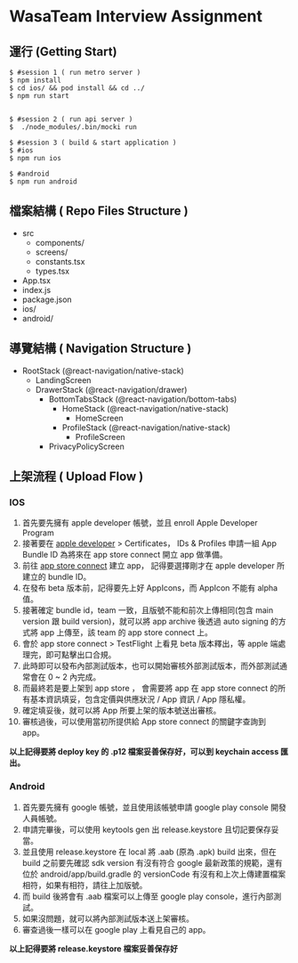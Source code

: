 # WasaTeam Interview Assignment


## 運行 (Getting Start)

```
$ #session 1 ( run metro server )
$ npm install
$ cd ios/ && pod install && cd ../
$ npm run start 


$ #session 2 ( run api server )
$  ./node_modules/.bin/mocki run 

$ #session 3 ( build & start application )
$ #ios 
$ npm run ios

$ #android
$ npm run android
```

## 檔案結構 ( Repo Files Structure )

- src
  - components/
  - screens/
  - constants.tsx
  - types.tsx
- App.tsx
- index.js
- package.json
- ios/
- android/

## 導覽結構 ( Navigation Structure )

- RootStack (@react-navigation/native-stack)
  - LandingScreen
  - DrawerStack (@react-navigation/drawer)
    - BottomTabsStack (@react-navigation/bottom-tabs)
      - HomeStack (@react-navigation/native-stack)
        - HomeScreen
      - ProfileStack (@react-navigation/native-stack)
        - ProfileScreen
    - PrivacyPolicyScreen


## 上架流程 ( Upload Flow )

### IOS

1. 首先要先擁有 apple developer 帳號，並且 enroll Apple Developer Program
2. 接著要在 [apple developer](https://developer.apple.com/account/) > Certificates， IDs & Profiles 申請一組 App Bundle ID 為將來在 app store connect 開立 app 做準備。 
3. 前往 [app store connect](https://appstoreconnect.apple.com/) 建立 app， 記得要選擇剛才在 apple developer 所建立的 bundle ID。
4. 在發布 beta 版本前，記得要先上好 AppIcons，而 AppIcon 不能有 alpha 值。
5. 接著確定 bundle id，team 一致，且版號不能和前次上傳相同(包含 main version 跟 build version)，就可以將 app archive 後透過 auto signing 的方式將 app 上傳至，該 team 的 app store connect 上。
6. 會於 app store connect > TestFlight 上看見 beta 版本釋出，等 apple 端處理完，即可點擊出口合規。
7. 此時即可以發布內部測試版本，也可以開始審核外部測試版本，而外部測試通常會在 0 ~ 2 內完成。
8. 而最終若是要上架到 app store ， 會需要將 app 在 app store connect 的所有基本資訊填妥，包含定價與供應狀況 / App 資訊 / App 隱私權。
9. 確定填妥後，就可以將 App 所要上架的版本號送出審核。
10. 審核過後，可以使用當初所提供給 App store connect 的關鍵字查詢到 app。
 
**以上記得要將 deploy key 的 .p12 檔案妥善保存好，可以到 keychain access 匯出。**


### Android

1. 首先要先擁有 google 帳號，並且使用該帳號申請 google play console 開發人員帳號。
2. 申請完畢後，可以使用 keytools gen 出 release.keystore 且切記要保存妥當。
3. 並且使用 release.keystore 在 local 將 .aab (原為 .apk) build 出來，但在 build 之前要先確認 sdk version 有沒有符合 google 最新政策的規範，還有位於 android/app/build.gradle 的 versionCode 有沒有和上次上傳建置檔案相符，如果有相符，請往上加版號。
4. 而 build 後將會有 .aab 檔案可以上傳至 google play console，進行內部測試。
5. 如果沒問題，就可以將內部測試版本送上架審核。
6. 審查過後一樣可以在 google play 上看見自己的 app。


**以上記得要將 release.keystore 檔案妥善保存好**
